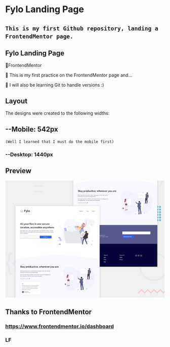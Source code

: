 # Fylo Landing Page

## `This is my first Github repository, landing a FrontendMentor page.`

## Fylo Landing Page

📌FrontendMentor

📌 This is my first practice on the FrontendMentor page and...

🌟 I will also be learning Git to handle versions :)

## Layout

The designs were created to the following widths:

## --Mobile: 542px

`(Well I learned that I must do the mobile first)`

### --Desktop: 1440px

## Preview

![Fylo-Preview](./src/desktop-preview.jpg)

## Thanks to FrontendMentor

### https://www.frontendmentor.io/dashboard

### LF
